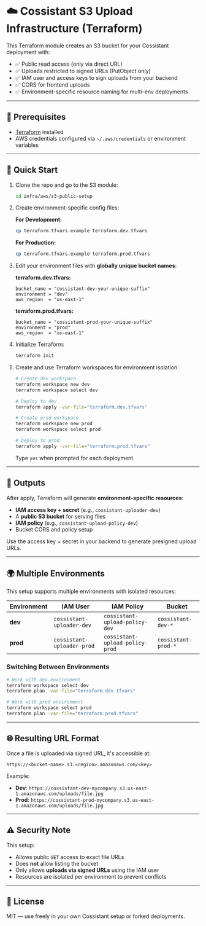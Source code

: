 # ☁️ Cossistant S3 Upload Infrastructure (Terraform)

This Terraform module creates an S3 bucket for your Cossistant deployment with:

- ✅ Public read access (only via direct URL)
- ✅ Uploads restricted to signed URLs (PutObject only)
- ✅ IAM user and access keys to sign uploads from your backend
- ✅ CORS for frontend uploads
- ✅ Environment-specific resource naming for multi-env deployments

---

## 🔧 Prerequisites

- [Terraform](https://terraform.io/) installed
- AWS credentials configured via `~/.aws/credentials` or environment variables

---

## 🚀 Quick Start

1. Clone the repo and go to the S3 module:

   ```bash
   cd infra/aws/s3-public-setup
   ```

2. Create environment-specific config files:

   **For Development:**

   ```bash
   cp terraform.tfvars.example terraform.dev.tfvars
   ```

   **For Production:**

   ```bash
   cp terraform.tfvars.example terraform.prod.tfvars
   ```

3. Edit your environment files with **globally unique bucket names**:

   **terraform.dev.tfvars:**

   ```hcl
   bucket_name = "cossistant-dev-your-unique-suffix"
   environment = "dev"
   aws_region  = "us-east-1"
   ```

   **terraform.prod.tfvars:**

   ```hcl
   bucket_name = "cossistant-prod-your-unique-suffix"
   environment = "prod"
   aws_region  = "us-east-1"
   ```

4. Initialize Terraform:

   ```bash
   terraform init
   ```

5. Create and use Terraform workspaces for environment isolation:

   ```bash
   # Create dev workspace
   terraform workspace new dev
   terraform workspace select dev

   # Deploy to dev
   terraform apply -var-file="terraform.dev.tfvars"
   ```

   ```bash
   # Create prod workspace
   terraform workspace new prod
   terraform workspace select prod

   # Deploy to prod
   terraform apply -var-file="terraform.prod.tfvars"
   ```

   Type `yes` when prompted for each deployment.

---

## 🔑 Outputs

After apply, Terraform will generate **environment-specific resources**:

- **IAM access key + secret** (e.g., `cossistant-uploader-dev`)
- A **public S3 bucket** for serving files
- **IAM policy** (e.g., `cossistant-upload-policy-dev`)
- Bucket CORS and policy setup

Use the access key + secret in your backend to generate presigned upload URLs.

---

## 🌍 Multiple Environments

This setup supports multiple environments with isolated resources:

| Environment | IAM User                   | IAM Policy                      | Bucket              |
| ----------- | -------------------------- | ------------------------------- | ------------------- |
| **dev**     | `cossistant-uploader-dev`  | `cossistant-upload-policy-dev`  | `cossistant-dev-*`  |
| **prod**    | `cossistant-uploader-prod` | `cossistant-upload-policy-prod` | `cossistant-prod-*` |

### Switching Between Environments

```bash
# Work with dev environment
terraform workspace select dev
terraform plan -var-file="terraform.dev.tfvars"

# Work with prod environment
terraform workspace select prod
terraform plan -var-file="terraform.prod.tfvars"
```

---

## 🌐 Resulting URL Format

Once a file is uploaded via signed URL, it's accessible at:

```
https://<bucket-name>.s3.<region>.amazonaws.com/<key>
```

Example:

- **Dev**: `https://cossistant-dev-mycompany.s3.us-east-1.amazonaws.com/uploads/file.jpg`
- **Prod**: `https://cossistant-prod-mycompany.s3.us-east-1.amazonaws.com/uploads/file.jpg`

---

## ⚠️ Security Note

This setup:

- Allows public `GET` access to exact file URLs
- Does **not** allow listing the bucket
- Only allows **uploads via signed URLs** using the IAM user
- Resources are isolated per environment to prevent conflicts

---

## 🤝 License

MIT — use freely in your own Cossistant setup or forked deployments.
